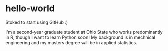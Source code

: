 # hello-world
Stoked to start using GitHub :)

I'm a second-year graduate student at Ohio State who works predominantly in R, though I want to learn Python soon! My background is in mechnical engineering and my masters degree will be in applied statistics.
